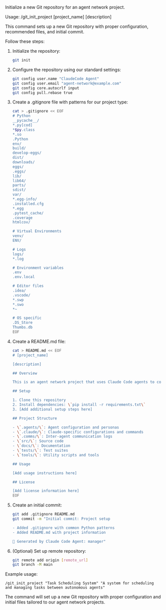 Initialize a new Git repository for an agent network project.

Usage: /git_init_project [project_name] [description]

This command sets up a new Git repository with proper configuration, recommended files, and initial commit.

Follow these steps:
1. Initialize the repository:
   ```bash
   git init
   ```

2. Configure the repository using our standard settings:
   ```bash
   git config user.name "ClaudeCode Agent"
   git config user.email "agent-network@example.com"
   git config core.autocrlf input
   git config pull.rebase true
   ```

3. Create a .gitignore file with patterns for our project type:
   ```bash
   cat > .gitignore << EOF
   # Python
   __pycache__/
   *.py[cod]
   *$py.class
   *.so
   .Python
   env/
   build/
   develop-eggs/
   dist/
   downloads/
   eggs/
   .eggs/
   lib/
   lib64/
   parts/
   sdist/
   var/
   *.egg-info/
   .installed.cfg
   *.egg
   .pytest_cache/
   .coverage
   htmlcov/
   
   # Virtual Environments
   venv/
   ENV/
   
   # Logs
   logs/
   *.log
   
   # Environment variables
   .env
   .env.local
   
   # Editor files
   .idea/
   .vscode/
   *.swp
   *.swo
   *~
   
   # OS specific
   .DS_Store
   Thumbs.db
   EOF
   ```

4. Create a README.md file:
   ```bash
   cat > README.md << EOF
   # [project_name]
   
   [description]
   
   ## Overview
   
   This is an agent network project that uses Claude Code agents to collaborate on tasks.
   
   ## Setup
   
   1. Clone this repository
   2. Install dependencies: \`pip install -r requirements.txt\`
   3. [Add additional setup steps here]
   
   ## Project Structure
   
   - \`.agents/\`: Agent configuration and personas
   - \`.claude/\`: Claude-specific configurations and commands
   - \`.comms/\`: Inter-agent communication logs
   - \`src/\`: Source code
   - \`docs/\`: Documentation
   - \`tests/\`: Test suites
   - \`tools/\`: Utility scripts and tools
   
   ## Usage
   
   [Add usage instructions here]
   
   ## License
   
   [Add license information here]
   EOF
   ```

5. Create an initial commit:
   ```bash
   git add .gitignore README.md
   git commit -m "Initial commit: Project setup
   
   - Added .gitignore with common Python patterns
   - Added README.md with project information
   
   🤖 Generated by Claude Code Agent: manager"
   ```

6. (Optional) Set up remote repository:
   ```bash
   git remote add origin [remote_url]
   git branch -M main
   ```

Example usage:
```
/git_init_project "Task Scheduling System" "A system for scheduling and managing tasks between autonomous agents"
```

The command will set up a new Git repository with proper configuration and initial files tailored to our agent network projects.